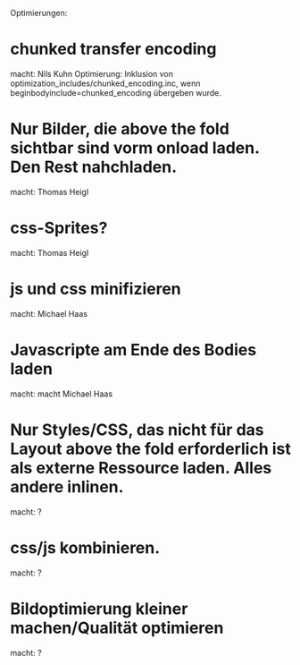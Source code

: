Optimierungen:

# chunked transfer encoding
macht: Nils Kuhn
Optimierung: Inklusion von optimization_includes/chunked_encoding.inc, wenn beginbodyinclude=chunked_encoding übergeben wurde.

# Nur Bilder, die above the fold sichtbar sind vorm onload laden. Den Rest nahchladen.
macht: Thomas Heigl

# css-Sprites?
macht: Thomas Heigl

# js und css minifizieren
macht: Michael Haas

# Javascripte am Ende des Bodies laden
macht: macht Michael Haas

# Nur Styles/CSS, das nicht für das Layout above the fold erforderlich ist als externe Ressource laden. Alles andere inlinen.
macht: ?

# css/js kombinieren.
macht: ?

# Bildoptimierung kleiner machen/Qualität optimieren
macht: ?